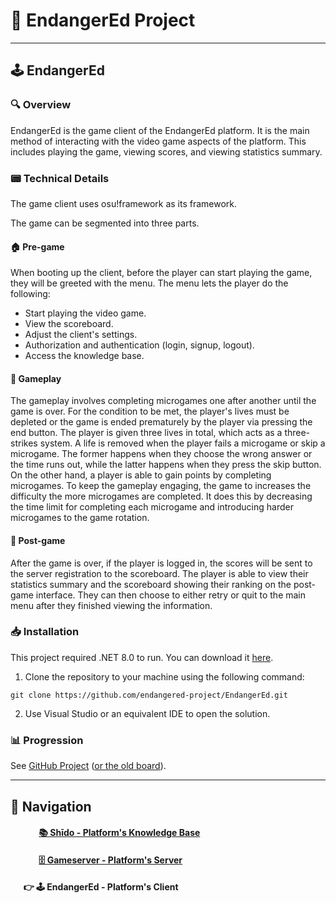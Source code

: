 # 🌱 EndangerEd Project

---

## 🕹️ EndangerEd

### 🔍 Overview
EndangerEd is the game client of the EndangerEd platform. It is the main method of interacting with the video game aspects of the platform.
This includes playing the game, viewing scores, and viewing statistics summary.

### 📟 Technical Details
The game client uses osu!framework as its framework.

The game can be segmented into three parts.

#### 🏠 Pre-game
When booting up the client, before the player can start playing the game, they will be greeted with the menu. 
The menu lets the player do the following:
- Start playing the video game.
- View the scoreboard.
- Adjust the client's settings.
- Authorization and authentication (login, signup, logout).
- Access the knowledge base.
#### 👾 Gameplay
The gameplay involves completing microgames one after another until the game is over. For the condition to be met, the player's 
lives must be depleted or the game is ended prematurely by the player via pressing the end button. The player is given three lives in total, 
which acts as a three-strikes system. A life is removed when the player fails a microgame or skip a microgame. 
The former happens when they choose the wrong answer or the time runs out, while the latter happens when they press the skip button.
On the other hand, a player is able to gain points by completing microgames. To keep the gameplay engaging, the game to increases
the difficulty the more microgames are completed. It does this by decreasing the time limit for completing each microgame and introducing
harder microgames to the game rotation.
#### 📝 Post-game
After the game is over, if the player is logged in, the scores will be sent to the server registration to the scoreboard. The player is able
to view their statistics summary and the scoreboard showing their ranking on the post-game interface. They can then choose to either retry
or quit to the main menu after they finished viewing the information.

### 📥 Installation

This project required .NET 8.0 to run. You can download it [here](https://dotnet.microsoft.com/download/dotnet).

1. Clone the repository to your machine using the following command:
```
git clone https://github.com/endangered-project/EndangerEd.git
```
2. Use Visual Studio or an equivalent IDE to open the solution.

### 📊 Progression
See [GitHub Project](https://github.com/orgs/endangered-project/projects/1/) ([or the old board](https://github.com/users/HelloYeew/projects/8/views/2)).

---

## 🧭 Navigation

#### &emsp;&emsp;&emsp; [📚 Shīdo - Platform's Knowledge Base](https://github.com/HelloYeew/shido)

#### &emsp;&emsp;&emsp; [🗄️ Gameserver - Platform's Server](https://github.com/endangered-project/gameserver)

#### &emsp;&nbsp;&nbsp;👉 🕹️ EndangerEd - Platform's Client